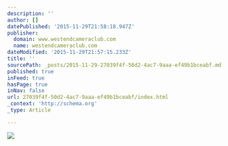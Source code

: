 ```yaml
---
description: ''
author: []
datePublished: '2015-11-29T21:58:18.947Z'
publisher:
  domain: www.westendcameraclub.com
  name: westendcameraclub.com
dateModified: '2015-11-29T21:57:15.233Z'
title: ''
sourcePath: _posts/2015-11-29-27039f4f-50d2-4ac7-9aaa-ef49b1bceabf.md
published: true
inFeed: true
hasPage: true
inNav: false
url: 27039f4f-50d2-4ac7-9aaa-ef49b1bceabf/index.html
_context: 'http://schema.org'
_type: Article

---
```

![](http://static1.squarespace.com/static/51c66a03e4b04f91946712b2/t/56525425e4b0a58f18574753/1448236086164/?format=750w)